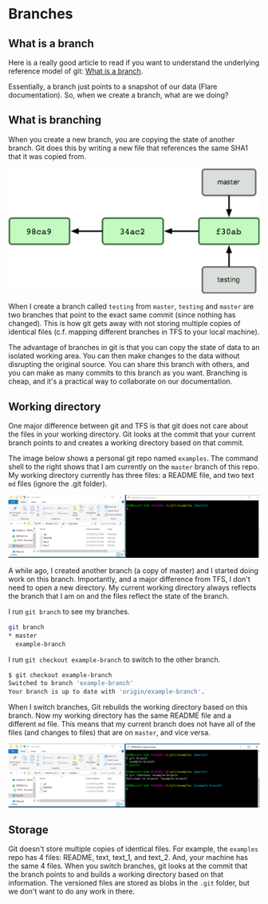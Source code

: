 # Branches

## What is a branch

Here is a really good article to read if you want to understand the underlying reference model of git:
[What is a branch](https://git-scm.com/book/en/v1/Git-Branching-What-a-Branch-Is).

Essentially, a branch just points to a snapshot of our data (Flare documentation). So, when we create a branch, what are we doing?

## What is branching

When you create a new branch, you are copying the state of another branch. Git does this by writing a new file that references the same SHA1 that it was copied from.

![branch](assets/images/branches-git.png)

When I create a branch called `testing` from `master`, `testing` and `master` are two branches that point to the exact same commit (since nothing has changed). This is how git gets away with not storing multiple copies of identical files (c.f. mapping different branches in TFS to your local machine).

The advantage of branches in git is that you can copy the state of data to an isolated working area. You can then make changes to the data without disrupting the original source. You can share this branch with others, and you can make as many commits to this branch as you want. Branching is cheap, and it's a practical way to collaborate on our documentation.

## Working directory

One major difference between git and TFS is that git does not care about the files in your working directory. Git looks at the commit that your current branch points to and creates a working directory based on that commit.

The image below shows a personal git repo named `examples`. The command shell to the right shows that I am currently on the `master` branch of this repo. My working directory currently has three files: a README file, and two text `md` files (ignore the .git folder).

![wd1](assets/images/wd1.png)

A while ago, I created another branch (a copy of master) and I started doing work on this branch. Importantly, and a major difference from TFS, I don't need to open a new directory. My current working directory always reflects the branch that I am on and the files reflect the state of the branch.

I run `git branch` to see my branches.

```bash
git branch
* master
  example-branch
```

I run `git checkout example-branch` to switch to the other branch.

```bash
$ git checkout example-branch
Switched to branch 'example-branch'
Your branch is up to date with 'origin/example-branch'.
```

When I switch branches, Git rebuilds the working directory based on this branch. Now my working directory has the same README file and a different `md` file. This means that my current branch does not have all of the files (and changes to files) that are on `master`, and vice versa.

![wd2](assets/images/wd2.png)

## Storage

Git doesn't store multiple copies of identical files. For example, the `examples` repo has 4 files: README, text, text\_1, and text\_2. And, your machine has the same 4 files. When you switch branches, git looks at the commit that the branch points to and builds a working directory based on that information. The versioned files are stored as blobs in the `.git` folder, but we don't want to do any work in there.
